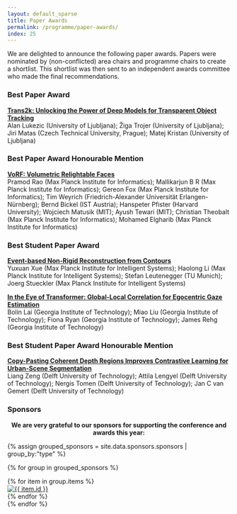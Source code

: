 ```yaml
---
layout: default_sparse
title: Paper Awards
permalink: /programme/paper-awards/
index: 25
---
```


We are delighted to announce the following paper awards. Papers were nominated by (non-conflicted) area chairs and programme chairs to create a shortlist. This shortlist was then sent to an independent awards committee who made the final recommendations.

<h3 class="mt-3 mb-2">Best Paper Award</h3>

<p class="pb-3"><strong><a href="https://bmvc2022.mpi-inf.mpg.de/470">Trans2k: Unlocking the Power of Deep Models for Transparent Object Tracking</a></strong><br>Alan Lukezic (University of Ljubljana); Žiga Trojer (University of Ljubljana); Jiri Matas (Czech Technical University, Prague); Matej Kristan (University of Ljubljana)<br>
</p>

<h3 class="mt-3 mb-2">Best Paper Award Honourable Mention</h3>

<p class="pb-3"><strong><a href="https://bmvc2022.mpi-inf.mpg.de/708">VoRF: Volumetric Relightable Faces</a></strong><br>Pramod Rao (Max Planck Institute for Informatics); Mallikarjun B R (Max Planck Institute for Informatics); Gereon Fox (Max Planck Institute for Informatics); Tim Weyrich (Friedrich-Alexander Universität Erlangen-Nürnberg); Bernd Bickel (IST Austria); Hanspeter Pfister (Harvard University); Wojciech Matusik (MIT); Ayush Tewari (MIT); Christian Theobalt (Max Planck Institute for Informatics); Mohamed Elgharib (Max Planck Institute for Informatics)<br>
</p>

<h3 class="mt-3 mb-2">Best Student Paper Award</h3>

<p class="pb-3"><strong><a href="https://bmvc2022.mpi-inf.mpg.de/78">Event-based Non-Rigid Reconstruction from Contours</a></strong><br>Yuxuan Xue (Max Planck Institute for Intelligent Systems); Haolong Li (Max Planck Institute for Intelligent Systems); Stefan Leutenegger (TU Munich); Joerg Stueckler (Max Planck Institute for Intelligent Systems)<br>
</p>

<p class="pb-3"><strong><a href="https://bmvc2022.mpi-inf.mpg.de/227">In the Eye of Transformer: Global-Local Correlation for Egocentric Gaze Estimation</a></strong><br>Bolin Lai (Georgia Institute of Technology); Miao Liu (Georgia Institute of Technology); Fiona Ryan (Georgia Institute of Technology); James Rehg
(Georgia Institute of Technology)<br>
</p>

<h3 class="mt-3 mb-2">Best Student Paper Award Honourable Mention</h3>

<p class="pb-3"><strong><a href="https://bmvc2022.mpi-inf.mpg.de/893">Copy-Pasting Coherent Depth Regions Improves Contrastive Learning for Urban-Scene Segmentation</a></strong><br>Liang Zeng (Delft University of Technology); Attila Lengyel (Delft University of Technology); Nergis Tomen (Delft University of Technology); Jan C van Gemert (Delft University of Technology)<br>
</p>



### Sponsors

<p class="mb-3" align="center"><strong>We are very grateful to our sponsors for supporting the conference and awards this year:</strong></p>

{% assign grouped_sponsors = site.data.sponsors.sponsors | group_by:"type" %}
<!--<div class="container mb-3">-->
{% for group in grouped_sponsors %}
<div class="row mt-1 mb-1 justify-content-around align-items-center">
{% for item in group.items %}
  <div class="col mb-1 text-center">
    <a href="{{item.url}}"><img src="{{ site.baseurl }}/assets/images/sponsors/{{item.logo}}" class="img-fluid" alt="{{ item.id }}" style="max-height: 100px;"></a>
  </div>
{% endfor %}
</div>
{% endfor %}
<!--</div>-->

